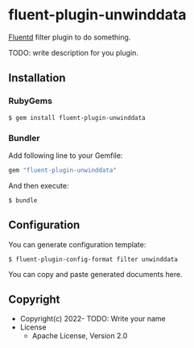 # fluent-plugin-unwinddata

[Fluentd](https://fluentd.org/) filter plugin to do something.

TODO: write description for you plugin.

## Installation

### RubyGems

```
$ gem install fluent-plugin-unwinddata
```

### Bundler

Add following line to your Gemfile:

```ruby
gem "fluent-plugin-unwinddata"
```

And then execute:

```
$ bundle
```

## Configuration

You can generate configuration template:

```
$ fluent-plugin-config-format filter unwinddata
```

You can copy and paste generated documents here.

## Copyright

* Copyright(c) 2022- TODO: Write your name
* License
  * Apache License, Version 2.0
